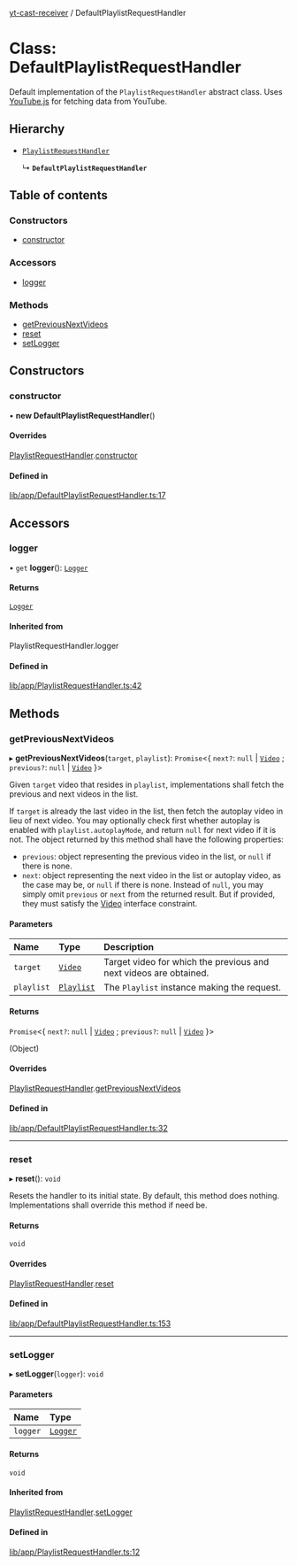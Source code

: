 [yt-cast-receiver](../README.md) / DefaultPlaylistRequestHandler

# Class: DefaultPlaylistRequestHandler

Default implementation of the `PlaylistRequestHandler` abstract class.
Uses [YouTube.js](https://github.com/LuanRT/YouTube.js) for fetching data
from YouTube.

## Hierarchy

- [`PlaylistRequestHandler`](PlaylistRequestHandler.md)

  ↳ **`DefaultPlaylistRequestHandler`**

## Table of contents

### Constructors

- [constructor](DefaultPlaylistRequestHandler.md#constructor)

### Accessors

- [logger](DefaultPlaylistRequestHandler.md#logger)

### Methods

- [getPreviousNextVideos](DefaultPlaylistRequestHandler.md#getpreviousnextvideos)
- [reset](DefaultPlaylistRequestHandler.md#reset)
- [setLogger](DefaultPlaylistRequestHandler.md#setlogger)

## Constructors

### constructor

• **new DefaultPlaylistRequestHandler**()

#### Overrides

[PlaylistRequestHandler](PlaylistRequestHandler.md).[constructor](PlaylistRequestHandler.md#constructor)

#### Defined in

[lib/app/DefaultPlaylistRequestHandler.ts:17](https://github.com/patrickkfkan/yt-cast-receiver/blob/77915bb/src/lib/app/DefaultPlaylistRequestHandler.ts#L17)

## Accessors

### logger

• `get` **logger**(): [`Logger`](../interfaces/Logger.md)

#### Returns

[`Logger`](../interfaces/Logger.md)

#### Inherited from

PlaylistRequestHandler.logger

#### Defined in

[lib/app/PlaylistRequestHandler.ts:42](https://github.com/patrickkfkan/yt-cast-receiver/blob/77915bb/src/lib/app/PlaylistRequestHandler.ts#L42)

## Methods

### getPreviousNextVideos

▸ **getPreviousNextVideos**(`target`, `playlist`): `Promise`<{ `next?`: ``null`` \| [`Video`](../interfaces/Video.md) ; `previous?`: ``null`` \| [`Video`](../interfaces/Video.md)  }\>

Given `target` video that resides in `playlist`, implementations shall fetch
the previous and next videos in the list.

If `target` is already the last video in the list, then fetch the autoplay video
in lieu of next video. You may optionally check first whether autoplay is enabled
with `playlist.autoplayMode`, and return `null` for next video if it is not.
The object returned by this method shall have the following properties:
- `previous`: object representing the previous video in the list, or `null` if there is none.
- `next`: object representing the next video in the list or autoplay video, as the case may be, or `null` if there is none.
Instead of `null`, you may simply omit `previous` or `next` from the returned result. But if provided, they
must satisfy the [Video](../interfaces/Video.md) interface constraint.

#### Parameters

| Name | Type | Description |
| :------ | :------ | :------ |
| `target` | [`Video`](../interfaces/Video.md) | Target video for which the previous and next videos are obtained. |
| `playlist` | [`Playlist`](Playlist.md) | The `Playlist` instance making the request. |

#### Returns

`Promise`<{ `next?`: ``null`` \| [`Video`](../interfaces/Video.md) ; `previous?`: ``null`` \| [`Video`](../interfaces/Video.md)  }\>

(Object)

#### Overrides

[PlaylistRequestHandler](PlaylistRequestHandler.md).[getPreviousNextVideos](PlaylistRequestHandler.md#getpreviousnextvideos)

#### Defined in

[lib/app/DefaultPlaylistRequestHandler.ts:32](https://github.com/patrickkfkan/yt-cast-receiver/blob/77915bb/src/lib/app/DefaultPlaylistRequestHandler.ts#L32)

___

### reset

▸ **reset**(): `void`

Resets the handler to its initial state. By default, this method does nothing.
Implementations shall override this method if need be.

#### Returns

`void`

#### Overrides

[PlaylistRequestHandler](PlaylistRequestHandler.md).[reset](PlaylistRequestHandler.md#reset)

#### Defined in

[lib/app/DefaultPlaylistRequestHandler.ts:153](https://github.com/patrickkfkan/yt-cast-receiver/blob/77915bb/src/lib/app/DefaultPlaylistRequestHandler.ts#L153)

___

### setLogger

▸ **setLogger**(`logger`): `void`

#### Parameters

| Name | Type |
| :------ | :------ |
| `logger` | [`Logger`](../interfaces/Logger.md) |

#### Returns

`void`

#### Inherited from

[PlaylistRequestHandler](PlaylistRequestHandler.md).[setLogger](PlaylistRequestHandler.md#setlogger)

#### Defined in

[lib/app/PlaylistRequestHandler.ts:12](https://github.com/patrickkfkan/yt-cast-receiver/blob/77915bb/src/lib/app/PlaylistRequestHandler.ts#L12)
